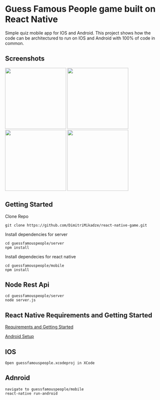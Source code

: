 # Guess Famous People game built on React Native

Simple quiz mobile app for IOS and Android.
This project shows how the code can be architectured to run on IOS and Android with 100% of code in common.

## Screenshots

<img src="https://github.com/DimitriMikadze/react-native-game/blob/master/demo_images/Start.jpg" width="200">
<img src="https://github.com/DimitriMikadze/react-native-game/blob/master/demo_images/Choose.jpg" width="200">
<img src="https://github.com/DimitriMikadze/react-native-game/blob/master/demo_images/Game.jpg" width="200">
<img src="https://github.com/DimitriMikadze/react-native-game/blob/master/demo_images/Finish.jpg" width="200">

## Getting Started

Clone Repo

````
git clone https://github.com/DimitriMikadze/react-native-game.git
````

Install dependencies for server

````
cd guessfamouspeople/server
npm install
````

Install dependecies for react native

````
cd guessfamouspeople/mobile
npm install
````

## Node Rest Api

````
cd guessfamouspeople/server
node server.js
````

## React Native Requirements and Getting Started

<a href="https://facebook.github.io/react-native/docs/getting-started.html" target="_blank">Requirements and Getting Started</a>

<a href="https://facebook.github.io/react-native/docs/android-setup.html" target="_blank">Android Setup</a>

## IOS

````
Open guessfamouspeople.xcodeproj in XCode
````

## Adnroid

````
navigate to guessfamouspeople/mobile
react-native run-android
````